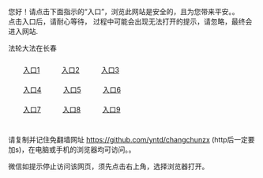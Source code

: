 您好！请点击下面指示的“入口”，浏览此网站是安全的，且为您带来平安。。 <br/>
点击入口后，请耐心等待， 过程中可能会出现无法打开的提示，请忽略，最终会进入网站. </br>

法轮大法在长春<br/>
<div style="padding:10px"><a style="margin:20px" target="_blank" href="https://d3rff3ov7qxifb.cloudfront.net/2Qpsp?uykwtxcy" id="ccLink1" rel="nofollow">入口1</a> <a target="_blank" style="margin:20px" href="https://dtg9scfehsxnm.cloudfront.net/2Qpsp?yqfnjs" id="ccLink2" rel="nofollow">入口2</a> <a style="margin:20px" target="_blank" href="https://d25oeawsfp6muk.cloudfront.net/2Qpsp?fhvjyx" id="ccLink3" rel="nofollow">入口3</a></div>

<div style="padding:10px" ><a style="margin:20px" target="_blank" href="https://d3rff3ov7qxifb.cloudfront.net/2Qpsp?uykwtxcy" id="ccLink4" rel="nofollow">入口4</a> <a style="margin:20px" href="https://dtg9scfehsxnm.cloudfront.net/2Qpsp?yqfnjs" target="_blank" id="ccLink5" rel="nofollow">入口5</a> <a style="margin:20px" href="https://d25oeawsfp6muk.cloudfront.net/2Qpsp?fhvjyx" target="_blank" id="ccLink6" rel="nofollow">入口6</a></div>

<div style="padding:10px"><a style="margin:20px" target="_blank" href="https://d3rff3ov7qxifb.cloudfront.net/2Qpsp?uykwtxcy" id="ccLink7" rel="nofollow">入口7</a> <a style="margin:20px" href="https://dtg9scfehsxnm.cloudfront.net/2Qpsp?yqfnjs" target="_blank" id="ccLink8" rel="nofollow">入口8</a> <a style="margin:20px" target="_blank" href="https://d25oeawsfp6muk.cloudfront.net/2Qpsp?fhvjyx" id="ccLink9" rel="nofollow">入口9</a></div>

<br/>



请复制并记住免翻墙网址 https://github.com/yntd/changchunzx (http后一定要加s)，在电脑或手机的浏览器均可访问。。<br/>

微信如提示停止访问该网页，须先点击右上角，选择浏览器打开。
